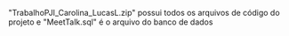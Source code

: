 "TrabalhoPJI_Carolina_LucasL.zip" possui todos os arquivos de código do projeto e "MeetTalk.sql" é o arquivo do banco de dados 
